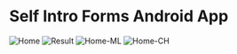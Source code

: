 # Self Intro Forms Android App

![Home](home.png)
![Result](result.png)
![Home-ML](home-ml.png)
![Home-CH](home-ch.png)